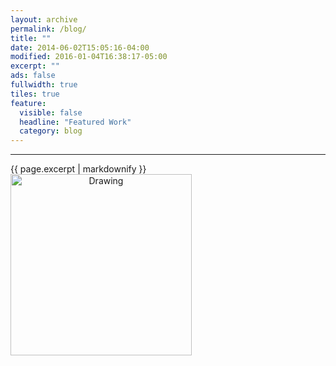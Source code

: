 ```yaml
---
layout: archive
permalink: /blog/
title: ""
date: 2014-06-02T15:05:16-04:00
modified: 2016-01-04T16:38:17-05:00
excerpt: ""
ads: false
fullwidth: true
tiles: true
feature:
  visible: false
  headline: "Featured Work"
  category: blog
---
```

<hr>
{{ page.excerpt | markdownify }}


<style type="text/css">
.centerImage
{
text-align:center;
display:block;
}
</style>

<img src="https://akella17.github.io/images/Work_In_Progress.png" class="centerImage" alt="Drawing" width="290" height="290" align="middle"/>
